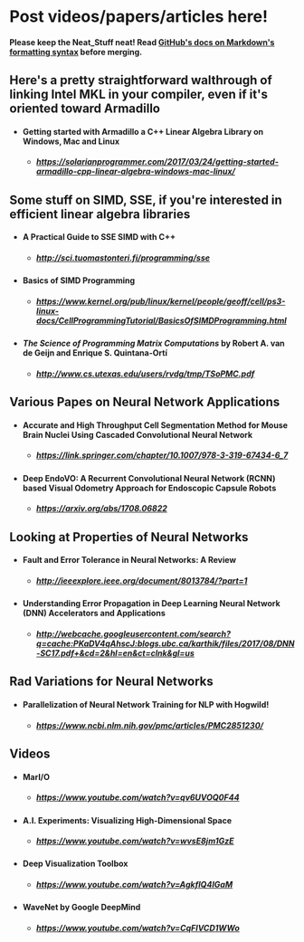 # Post videos/papers/articles here! 
#### **Please keep the Neat_Stuff neat!** Read [GitHub's docs on Markdown's formatting syntax](https://help.github.com/articles/basic-writing-and-formatting-syntax/) before merging.

## Here's a pretty straightforward walthrough of linking Intel MKL in your compiler, even if it's oriented toward Armadillo
* #### Getting started with Armadillo a C++ Linear Algebra Library on Windows, Mac and Linux
	* ##### https://solarianprogrammer.com/2017/03/24/getting-started-armadillo-cpp-linear-algebra-windows-mac-linux/

## Some stuff on SIMD, SSE, if you're interested in efficient linear algebra libraries
* #### A Practical Guide to SSE SIMD with C++
	* ##### http://sci.tuomastonteri.fi/programming/sse
* #### Basics of SIMD Programming
	* ##### https://www.kernel.org/pub/linux/kernel/people/geoff/cell/ps3-linux-docs/CellProgrammingTutorial/BasicsOfSIMDProgramming.html
* #### *The Science of Programming Matrix Computations* by Robert A. van de Geijn and Enrique S. Quintana-Ortí
	* ##### http://www.cs.utexas.edu/users/rvdg/tmp/TSoPMC.pdf
	
## Various Papes on Neural Network Applications
* #### Accurate and High Throughput Cell Segmentation Method for Mouse Brain Nuclei Using Cascaded Convolutional Neural Network
	* ##### https://link.springer.com/chapter/10.1007/978-3-319-67434-6_7
* #### Deep EndoVO: A Recurrent Convolutional Neural Network (RCNN) based Visual Odometry Approach for Endoscopic Capsule Robots
	* ##### https://arxiv.org/abs/1708.06822

## Looking at Properties of Neural Networks
* #### Fault and Error Tolerance in Neural Networks: A Review
	* ##### http://ieeexplore.ieee.org/document/8013784/?part=1
* #### Understanding Error Propagation in Deep Learning Neural Network (DNN) Accelerators and Applications
	* ##### http://webcache.googleusercontent.com/search?q=cache:PKaDV4qAhscJ:blogs.ubc.ca/karthik/files/2017/08/DNN-SC17.pdf+&cd=2&hl=en&ct=clnk&gl=us
	
## Rad Variations for Neural Networks
* #### Parallelization of Neural Network Training for NLP with Hogwild!
	* ##### https://www.ncbi.nlm.nih.gov/pmc/articles/PMC2851230/

## Videos
* #### MarI/O
	* ##### https://www.youtube.com/watch?v=qv6UVOQ0F44
* #### A.I. Experiments: Visualizing High-Dimensional Space
	* ##### https://www.youtube.com/watch?v=wvsE8jm1GzE
* #### Deep Visualization Toolbox
	* ##### https://www.youtube.com/watch?v=AgkfIQ4IGaM
* #### WaveNet by Google DeepMind
	* ##### https://www.youtube.com/watch?v=CqFIVCD1WWo
